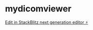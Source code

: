 # mydicomviewer

[Edit in StackBlitz next generation editor ⚡️](https://stackblitz.com/~/github.com/eduardocaminha/mydicomviewer)